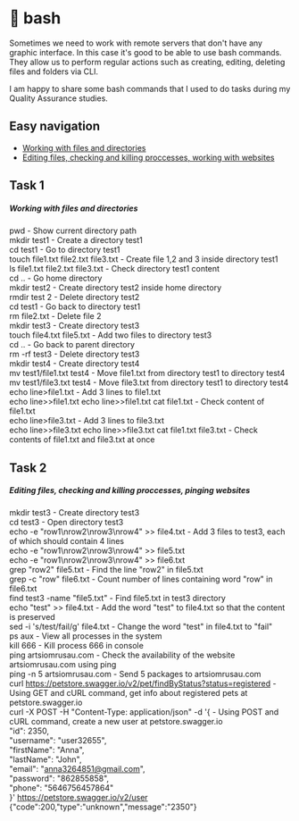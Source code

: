 # 📌 bash

Sometimes we need to work with remote servers that don't have any graphic interface. In this case it's good to be able to use bash commands. They allow us to perform regular actions such as creating, editing, deleting files and folders via CLI. 

I am happy to share some bash commands that I used to do tasks during my Quality Assurance studies. 

## Easy navigation
- [Working with files and directories](#task-1)
- [Editing files, checking and killing proccesses, working with websites](#task-2)

## Task 1

##### Working with files and directories
pwd -                                                              Show current directory path  
mkdir test1 -                                                      Create a directory test1  
cd test1 -                                                         Go to directory test1  
touch file1.txt file2.txt file3.txt -                              Create file 1,2 and 3 inside directory test1  
ls file1.txt  file2.txt  file3.txt -                               Check directory test1 content  
cd .. -                                                            Go home directory   
mkdir test2 -                                                      Create directory test2 inside home directory  
rmdir test 2 -                                                     Delete directory test2   
cd test1 -                                                         Go back to directory test1  
rm file2.txt -                                                     Delete file 2   
mkdir test3 -                                                      Create directory test3  
touch file4.txt file5.txt -                                        Add two files to directory test3  
cd .. -                                                            Go back to parent directory  
rm -rf test3 -                                                     Delete directory test3   
mkdir test4 -                                                      Create directory test4  
mv test1/file1.txt test4 -                                         Move file1.txt from directory test1 to directory test4  
mv test1/file3.txt test4 -                                         Move file3.txt from directory test1 to directory test4  
echo line>file1.txt -                                              Add 3 lines to file1.txt  
echo line>>file1.txt
echo line>>file1.txt
cat file1.txt -                                                    Check content of file1.txt  
echo line>file3.txt -                                              Add 3 lines to file3.txt  
echo line>>file3.txt
echo line>>file3.txt
cat file1.txt file3.txt -                                          Check contents of file1.txt and file3.txt at once  

## Task 2
##### Editing files, checking and killing proccesses, pinging websites

mkdir test3 -                                                      Create directory test3  
cd test3 -                                                         Open directory test3  
echo -e "row1\nrow2\nrow3\nrow4" >> file4.txt -                    Add 3 files to test3, each of which should contain 4 lines  
echo -e "row1\nrow2\nrow3\nrow4" >> file5.txt  
echo -e "row1\nrow2\nrow3\nrow4" >> file6.txt  
grep "row2" file5.txt -                                            Find the line "row2" in file5.txt  
grep -c "row" file6.txt -                                          Count number of lines containing word "row" in file6.txt  
find test3 -name "file5.txt" -                                     Find file5.txt in test3 directory  
echo "test" >> file4.txt -                                         Add the word "test" to file4.txt so that the content is preserved  
sed -i 's/test/fail/g' file4.txt -                                 Change the word "test" in file4.txt to "fail"  
ps aux -                                                           View all processes in the system  
kill 666 -                                                         Kill process 666 in console  
ping artsiomrusau.com -                                            Check the availability of the website artsiomrusau.com using ping  
ping -n 5 artsiomrusau.com -                                       Send 5 packages to artsiomrusau.com    
curl https://petstore.swagger.io/v2/pet/findByStatus?status=registered - Using GET and cURL command, get info about registered pets at petstore.swagger.io  
curl -X POST -H "Content-Type: application/json" -d '{     -         Using POST and cURL command, create a new user at petstore.swagger.io  
  "id": 2350,  
  "username": "user32655",  
  "firstName": "Anna",  
  "lastName": "John",  
  "email": "anna3264851@gmail.com",  
  "password": "862855858",  
  "phone": "5646756457864"  
}' https://petstore.swagger.io/v2/user  
{"code":200,"type":"unknown","message":"2350"}



